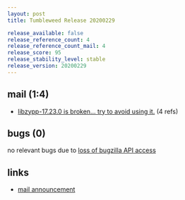 ```yaml
---
layout: post
title: Tumbleweed Release 20200229

release_available: false
release_reference_count: 4
release_reference_count_mail: 4
release_score: 95
release_stability_level: stable
release_version: 20200229
---
```


## mail (1:4)

- [libzypp-17.23.0 is broken... try to avoid using it.](https://lists.opensuse.org/opensuse-factory/2020-03/msg00013.html) (4 refs)

## bugs (0)

<!--more-->

no relevant bugs due to [loss of bugzilla API access](https://bugzilla.opensuse.org/show_bug.cgi?id=1157722)



## links

- [mail announcement](https://lists.opensuse.org/opensuse-factory/2020-03/msg00010.html)
